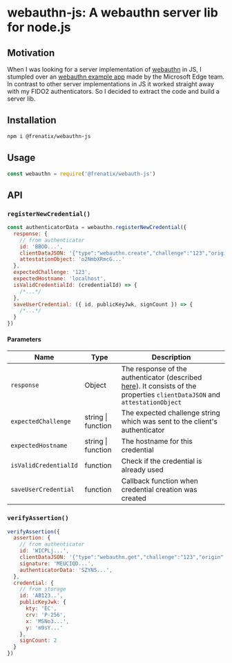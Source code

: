# webauthn-js: A webauthn server lib for node.js

## Motivation
When I was looking for a server implementation of [webauthn](https://www.w3.org/TR/webauthn/) in JS, I stumpled over an [webauthn example app](https://github.com/MicrosoftEdge/webauthnsample) made by the Microsoft Edge team. In contrast to other server implementations in JS it worked straight away with my FIDO2 authenticators. So I decided to extract the code and build a server lib.

## Installation
```sh
npm i @frenatix/webauthn-js
```

## Usage
```js
const webauthn = require('@frenatix/webauth-js')
```

## API

### `registerNewCredential()`
```js
const authenticatorData = webauthn.registerNewCredential({
  response: {
    // from authenticator
    id: 'BBOD...',
    clientDataJSON: '{"type":"webauthn.create","challenge":"123","origin":"http://localhost:3001",":false}',
    attestationObject: 'o2NmbXRmcG...'
  },
  expectedChallenge: '123',
  expectedHostname: 'localhost',
  isValidCredentialId: (credentialId) => {
    /*...*/
  },
  saveUserCredential: ({ id, publicKeyJwk, signCount }) => {
    /*...*/
  }
})
```

#### Parameters

| Name                  | Type               | Description       |
| --------------------- | ------------------ | ----------------- |
| `response`            | Object             | The response of the authenticator (described [here](https://www.w3.org/TR/webauthn/#authenticatorresponse)). It consists of the properties `clientDataJSON` and `attestationObject` |
| `expectedChallenge`   | string \| function | The expected challenge string which was sent to the client's authenticator |
| `expectedHostname`    | string \| function | The hostname for this credential |
| `isValidCredentialId` | function           | Check if the credential is already used |
| `saveUserCredential`  | function           | Callback function when credential creation was created |

### `verifyAssertion()`
```js
verifyAssertion({
  assertion: { 
    // from authenticator
    id: 'WICPLj...',
    clientDataJSON: '{"type":"webauthn.get","challenge":"123","origin":"http://localhost:3001","crossOrigin":false}',
    signature: 'MEUCIQD...',
    authenticatorData: 'SZYN5...',
  },
  credential: {
    // from storage
    id: 'AB123..',
    publicKeyJwk: {
      kty: 'EC',
      crv: 'P-256',
      x: 'MSNo3...',
      y: 'm9sY...'
    },
    signCount: 2
  }
})
```
